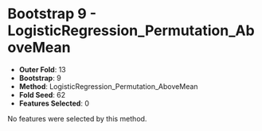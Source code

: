 # Bootstrap 9 - LogisticRegression_Permutation_AboveMean

- **Outer Fold**: 13
- **Bootstrap**: 9
- **Method**: LogisticRegression_Permutation_AboveMean
- **Fold Seed**: 62
- **Features Selected**: 0

No features were selected by this method.
